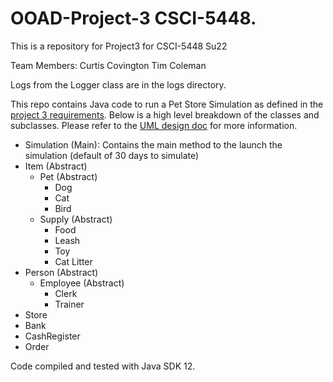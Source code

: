 # OOAD-Project-3 CSCI-5448.
This is a repository for Project3 for CSCI-5448 Su22 

Team Members: 
Curtis Covington
Tim Coleman   


Logs from the Logger class are in the logs directory.

This repo contains Java code to run a Pet Store Simulation as defined in the [project 3 requirements](OOAD%20Project%203.pdf).
Below is a high level breakdown of the classes and subclasses. Please refer to the [UML design doc](Pet_Store_Simulation_UML.pdf) for more information.  

* Simulation (Main): Contains the main method to the launch the simulation (default of 30 days to simulate)
* Item (Abstract)
  * Pet (Abstract)
    * Dog 
    * Cat
    * Bird 
  * Supply (Abstract)
    * Food
    * Leash 
    * Toy 
    * Cat Litter
* Person (Abstract)
  * Employee (Abstract)
    * Clerk 
    * Trainer
* Store
* Bank 
* CashRegister
* Order

Code compiled and tested with Java SDK 12. 





